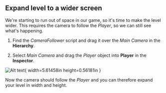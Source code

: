 ## Expand level to a wider screen

We're starting to run out of space in our game, so it's time to
make the level wider. This requires the camera to follow the *Player*, so we can still
see what's happening.

1.  Find the *CameraFollower* script and drag it over the *Main Camera* in
    the **Hierarchy**.

2.  Select *Main Camera* and drag the *Player* object into **Player** in
    the **Inspector**.

![Alt text](media/image30.png){ width=5.61458in height=0.56181in }

Now the camera should follow the *Player* and you can therefore expand your
level in width and height.
